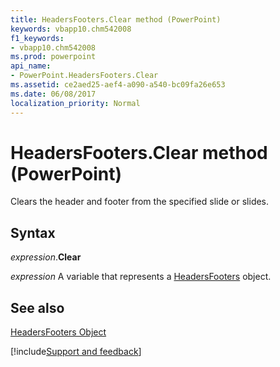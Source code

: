 ```yaml
---
title: HeadersFooters.Clear method (PowerPoint)
keywords: vbapp10.chm542008
f1_keywords:
- vbapp10.chm542008
ms.prod: powerpoint
api_name:
- PowerPoint.HeadersFooters.Clear
ms.assetid: ce2aed25-aef4-a090-a540-bc09fa26e653
ms.date: 06/08/2017
localization_priority: Normal
---
```



# HeadersFooters.Clear method (PowerPoint)

Clears the header and footer from the specified slide or slides.


## Syntax

_expression_.**Clear**

_expression_ A variable that represents a [HeadersFooters](PowerPoint.HeadersFooters.md) object.


## See also


[HeadersFooters Object](PowerPoint.HeadersFooters.md)

[!include[Support and feedback](~/includes/feedback-boilerplate.md)]